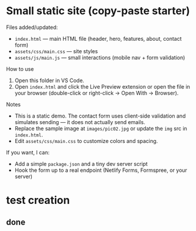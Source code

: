 # Small static site (copy-paste starter)

Files added/updated:

- `index.html` — main HTML file (header, hero, features, about, contact form)
- `assets/css/main.css` — site styles
- `assets/js/main.js` — small interactions (mobile nav + form validation)

How to use

1. Open this folder in VS Code.
2. Open `index.html` and click the Live Preview extension or open the file in your browser (double-click or right-click → Open With → Browser).

Notes

- This is a static demo. The contact form uses client-side validation and simulates sending — it does not actually send emails.
- Replace the sample image at `images/pic02.jpg` or update the `img` src in `index.html`.
- Edit `assets/css/main.css` to customize colors and spacing.

If you want, I can:

- Add a simple `package.json` and a tiny dev server script
- Hook the form up to a real endpoint (Netlify Forms, Formspree, or your server)
# test creation

## done



